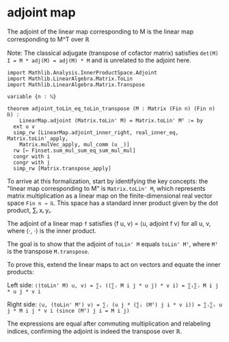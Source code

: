 # adjoint map
The adjoint of the linear map corresponding to M is the linear map corresponding to M^T over ℝ

Note: The classical adjugate (transpose of cofactor matrix) satisfies `det(M) I = M * adj(M) = adj(M) * M` and is unrelated to the adjoint here.
```lean
import Mathlib.Analysis.InnerProductSpace.Adjoint
import Mathlib.LinearAlgebra.Matrix.ToLin
import Mathlib.LinearAlgebra.Matrix.Transpose

variable {n : ℕ}

theorem adjoint_toLin_eq_toLin_transpose (M : Matrix (Fin n) (Fin n) ℝ) :
    LinearMap.adjoint (Matrix.toLin' M) = Matrix.toLin' Mᵀ := by
  ext u v
  simp_rw [LinearMap.adjoint_inner_right, real_inner_eq, Matrix.toLin'_apply,
    Matrix.mulVec_apply, mul_comm (u _)]
  rw [← Finset.sum_mul_sum_eq_sum_mul_mul]
  congr with i
  congr with j
  simp_rw [Matrix.transpose_apply]
```

To arrive at this formalization, start by identifying the key concepts: the "linear map corresponding to M" is `Matrix.toLin' M`, which represents matrix multiplication as a linear map on the finite-dimensional real vector space `Fin n → ℝ`. This space has a standard inner product given by the dot product, ∑ᵢ xᵢ yᵢ.

The adjoint of a linear map `f` satisfies ⟨f u, v⟩ = ⟨u, adjoint f v⟩ for all u, v, where ⟨·, ·⟩ is the inner product.

The goal is to show that the adjoint of `toLin' M` equals `toLin' Mᵀ`, where `Mᵀ` is the transpose `M.transpose`.

To prove this, extend the linear maps to act on vectors and equate the inner products:

Left side: `⟨(toLin' M) u, v⟩ = ∑ᵢ ((∑ⱼ M i j * u j) * v i) = ∑ᵢ∑ⱼ M i j * u j * v i`

Right side: `⟨u, (toLin' Mᵀ) v⟩ = ∑ⱼ (u j * (∑ᵢ (Mᵀ) j i * v i)) = ∑ⱼ∑ᵢ u j * M i j * v i (since (Mᵀ) j i = M i j)`

The expressions are equal after commuting multiplication and relabeling indices, confirming the adjoint is indeed the transpose over ℝ.